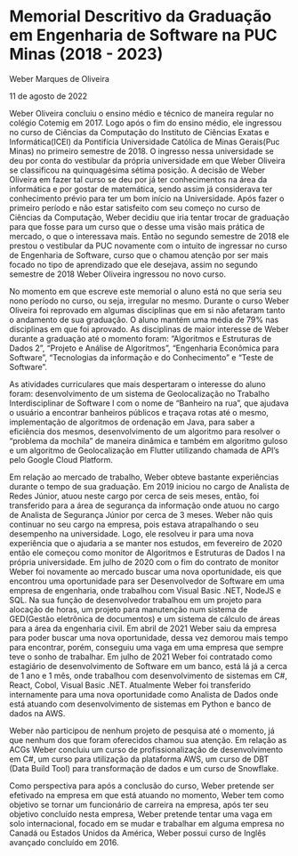 # Memorial Descritivo da Graduação em Engenharia de Software na PUC Minas (2018 - 2023)

Weber Marques de Oliveira

11 de agosto de 2022

Weber Oliveira concluiu o ensino médio e técnico de maneira regular no colégio Cotemig em 2017. Logo após o fim do ensino médio, ele ingressou no curso de Ciências da Computação do Instituto de Ciências Exatas e Informática(ICEI) da Pontifícia Universidade Católica de Minas Gerais(Puc Minas) no primeiro semestre de 2018. O ingresso nessa universidade se deu por conta do vestibular da própria universidade em que Weber Oliveira se classificou na quinquagésima sétima posição. A decisão de Weber Oliveira em fazer tal curso se deu por já ter conhecimentos na área da informática e por gostar de matemática, sendo assim já considerava ter conhecimento prévio para ter um bom início na Universidade. Após fazer o primeiro período e não estar satisfeito com seu começo no curso de Ciências da Computação, Weber decidiu que iria tentar trocar de graduação para que fosse para um curso que o desse uma visão mais prática de mercado, o que o interessava mais. Então no segundo semestre de 2018 ele prestou o vestibular da PUC novamente com o intuito de ingressar no curso de Engenharia de Software, curso que o chamou atenção por ser mais focado no tipo de aprendizado que ele desejava, assim no segundo semestre de 2018 Weber Oliveira ingressou no novo curso.

No momento em que escreve este memorial o aluno está no que seria seu nono período no curso, ou seja, irregular no mesmo. Durante o curso Weber Oliveira foi reprovado em algumas disciplinas que em si não afetaram tanto o andamento de sua graduação. O aluno mantém uma média de 79% nas disciplinas em que foi aprovado. As disciplinas de maior interesse de Weber durante a graduação até o momento foram: “Algoritmos e Estruturas de Dados 2”, “Projeto e Análise de Algoritmos”, “Engenharia Econômica para Software”, “Tecnologias da informação e do Conhecimento” e “Teste de Software”.

As atividades curriculares que mais despertaram o interesse do aluno foram: desenvolvimento de um sistema de Geolocalização no Trabalho Interdisciplinar de Software I com o nome de “Banheiro na rua”, que ajudava o usuário a encontrar banheiros públicos e traçava rotas até o mesmo, implementação de algoritmos de ordenação em Java, para saber a eficiência dos mesmos, desenvolvimento de um algoritmo para resolver o “problema da mochila” de maneira dinâmica e também em algoritmo guloso e um algoritmo de Geolocalização em Flutter utilizando chamada de API’s pelo Google Cloud Platform.

Em relação ao mercado de trabalho, Weber obteve bastante experiências durante o tempo de sua graduação. Em 2019 iniciou no cargo de Analista de Redes Júnior, atuou neste cargo por cerca de seis meses, então, foi transferido para a área de segurança da informação onde atuou no cargo de Analista de Segurança Júnior por cerca de 3 meses. Weber não quis continuar no seu cargo na empresa, pois estava atrapalhando o seu desempenho na universidade. Logo, ele resolveu ir para uma nova experiência que o ajudaria a se manter nos estudos, em fevereiro de 2020 então ele começou como monitor de Algoritmos e Estruturas de Dados I na própria universidade. Em julho de 2020 com o fim do contrato de monitor Weber foi novamente ao mercado buscar uma nova oportunidade, eis que encontrou uma oportunidade para ser Desenvolvedor de Software em uma empresa de engenharia, onde trabalhou com Visual Basic .NET, NodeJS e SQL. Na sua função de desenvolvedor trabalhou em um projeto para alocação de horas, um projeto para manutenção num sistema de GED(Gestão eletrônica de documentos) e um sistema de cálculo de áreas para a área da engenharia civil. Em abril de 2021 Weber saiu da empresa para poder buscar uma nova oportunidade, dessa vez demorou mais tempo para encontrar, porém, conseguiu uma vaga em uma empresa que sempre teve o sonho de trabalhar. Em julho de 2021 Weber foi contratado como estagiário de desenvolvimento de Software em um banco, está lá já a cerca de 1 ano e 1 mês, onde trabalhou com desenvolvimento de sistemas em C#, React, Cobol, Visual Basic .NET. Atualmente Weber foi transferido internamente para uma nova oportunidade como Analista de Dados onde está atuando com desenvolvimento de sistemas em Python e banco de dados na AWS.

Weber não participou de nenhum projeto de pesquisa até o momento, já que nenhum dos que foram oferecidos chamou sua atenção. Em relação as ACGs Weber concluiu um curso de profissionalização de desenvolvimento em C#, um curso para utilização da plataforma AWS, um curso de DBT (Data Build Tool) para transformação de dados e um curso de Snowflake.

Como perspectiva para após a conclusão do curso, Weber pretende ser efetivado na empresa em que está atuando no momento, Weber tem como objetivo se tornar um funcionário de carreira na empresa, após ter seu objetivo concluído nesta empresa, Weber pretende tentar uma vaga em solo internacional, focado em se mudar e trabalhar em alguma empresa no Canadá ou Estados Unidos da América, Weber possui curso de Inglês avançado concluído em 2016.

